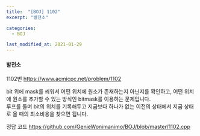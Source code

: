 ```yaml
---
title:  "[BOJ] 1102"
excerpt: "발전소"

categories:
  - BOJ

last_modified_at: 2021-01-29
---
```


#### 발전소

1102번 <https://www.acmicpc.net/problem/1102>

bit 위에 mask를 씌워서 어떤 위치에 원소가 존재하는지 아닌지를 확인하고, 어떤 위치에 원소를 추가할 수 있는 방식인 bitmask를 이용하는 문제입니다.<br>
루프를 돌며 bit의 위치를 기록해두고 지금보다 하나가 없는 이전의 상태에서 지금 상태로 올 때의 최소비용을 찾으면 됩니다.

정답 코드 <https://github.com/GenieWonimanimo/BOJ/blob/master/1102.cpp>